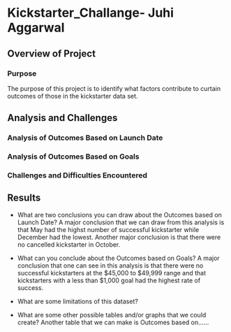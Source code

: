 # Kickstarter_Challange- Juhi Aggarwal


## Overview of Project

### Purpose
The purpose of this project is to identify what factors contribute to curtain outcomes of those in the kickstarter data set. 

## Analysis and Challenges

### Analysis of Outcomes Based on Launch Date

### Analysis of Outcomes Based on Goals

### Challenges and Difficulties Encountered

## Results

- What are two conclusions you can draw about the Outcomes based on Launch Date?
A major conclusion that we can draw from this analysis is that May had the highst number of successful kickstarter while December had the lowest. Another major conclusion is that there were no cancelled kickstarter in October. 

- What can you conclude about the Outcomes based on Goals?
A major conclusion that one can see in this analysis is that there were no successful kickstarters at the $45,000 to $49,999 range and that kickstarters with a less than $1,000 goal had the highest rate of success. 

- What are some limitations of this dataset?

- What are some other possible tables and/or graphs that we could create?
Another table that we can make is Outcomes based on......
